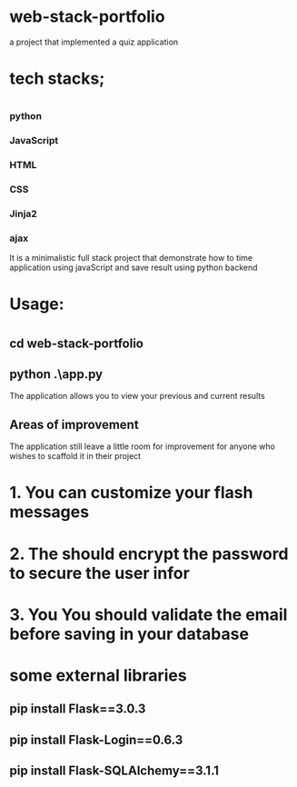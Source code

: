 # web-stack-portfolio
a project that implemented a quiz application


# tech stacks;
# 
### python
### JavaScript
### HTML
### CSS
### Jinja2
### ajax

It is a minimalistic full stack project that demonstrate how to time 
application using javaScript and save result using python backend

# Usage:
#
## cd web-stack-portfolio

## python .\app.py


The application allows you to view your previous and current results


## Areas of improvement

The application still leave a little room for improvement for anyone
who wishes to scaffold it in their project

# 1. You can customize your flash messages
# 2. The should encrypt the password to secure the user infor
# 3. You You should validate the email before saving in your database

# some external libraries

## pip install Flask==3.0.3
## pip install Flask-Login==0.6.3
## pip install Flask-SQLAlchemy==3.1.1
